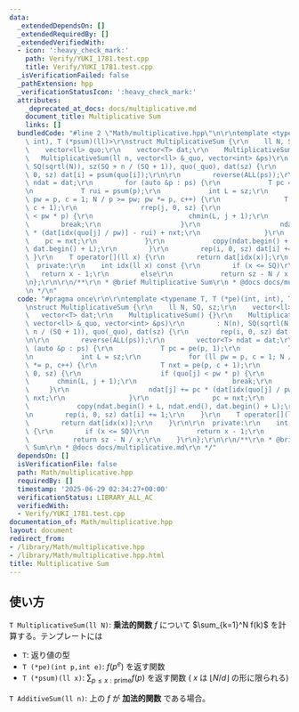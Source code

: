 ```yaml
---
data:
  _extendedDependsOn: []
  _extendedRequiredBy: []
  _extendedVerifiedWith:
  - icon: ':heavy_check_mark:'
    path: Verify/YUKI_1781.test.cpp
    title: Verify/YUKI_1781.test.cpp
  _isVerificationFailed: false
  _pathExtension: hpp
  _verificationStatusIcon: ':heavy_check_mark:'
  attributes:
    _deprecated_at_docs: docs/multiplicative.md
    document_title: Multiplicative Sum
    links: []
  bundledCode: "#line 2 \"Math/multiplicative.hpp\"\n\r\ntemplate <typename T, T (*pe)(int,\
    \ int), T (*psum)(ll)>\r\nstruct MultiplicativeSum {\r\n    ll N, SQ, sz;\r\n\
    \    vector<ll> quo;\r\n    vector<T> dat;\r\n    MultiplicativeSum() {}\r\n \
    \   MultiplicativeSum(ll n, vector<ll> &_quo, vector<int> &ps)\r\n        : N(n),\
    \ SQ(sqrtl(N)), sz(SQ + n / (SQ + 1)), quo(_quo), dat(sz) {\r\n        rep(i,\
    \ 0, sz) dat[i] = psum(quo[i]);\r\n\r\n        reverse(ALL(ps));\r\n        vector<T>\
    \ ndat = dat;\r\n        for (auto &p : ps) {\r\n            T pc = pe(p, 1);\r\
    \n            T rui = psum(p);\r\n            int L = sz;\r\n            for (ll\
    \ pw = p, c = 1; N / p >= pw; pw *= p, c++) {\r\n                T nxt = pe(p,\
    \ c + 1);\r\n                rrep(j, 0, sz) {\r\n                    if (quo[j]\
    \ < pw * p) {\r\n                        chmin(L, j + 1);\r\n                \
    \        break;\r\n                    }\r\n                    ndat[j] += pc\
    \ * (dat[idx(quo[j] / pw)] - rui) + nxt;\r\n                }\r\n            \
    \    pc = nxt;\r\n            }\r\n            copy(ndat.begin() + L, ndat.end(),\
    \ dat.begin() + L);\r\n        }\r\n        rep(i, 0, sz) dat[i] += 1;\r\n   \
    \ }\r\n    T operator[](ll x) {\r\n        return dat[idx(x)];\r\n    }\r\n\r\n\
    \  private:\r\n    int idx(ll x) const {\r\n        if (x <= SQ)\r\n         \
    \   return x - 1;\r\n        else\r\n            return sz - N / x;\r\n    }\r\
    \n};\r\n\r\n/**\r\n * @brief Multiplicative Sum\r\n * @docs docs/multiplicative.md\r\
    \n */\n"
  code: "#pragma once\r\n\r\ntemplate <typename T, T (*pe)(int, int), T (*psum)(ll)>\r\
    \nstruct MultiplicativeSum {\r\n    ll N, SQ, sz;\r\n    vector<ll> quo;\r\n \
    \   vector<T> dat;\r\n    MultiplicativeSum() {}\r\n    MultiplicativeSum(ll n,\
    \ vector<ll> &_quo, vector<int> &ps)\r\n        : N(n), SQ(sqrtl(N)), sz(SQ +\
    \ n / (SQ + 1)), quo(_quo), dat(sz) {\r\n        rep(i, 0, sz) dat[i] = psum(quo[i]);\r\
    \n\r\n        reverse(ALL(ps));\r\n        vector<T> ndat = dat;\r\n        for\
    \ (auto &p : ps) {\r\n            T pc = pe(p, 1);\r\n            T rui = psum(p);\r\
    \n            int L = sz;\r\n            for (ll pw = p, c = 1; N / p >= pw; pw\
    \ *= p, c++) {\r\n                T nxt = pe(p, c + 1);\r\n                rrep(j,\
    \ 0, sz) {\r\n                    if (quo[j] < pw * p) {\r\n                 \
    \       chmin(L, j + 1);\r\n                        break;\r\n               \
    \     }\r\n                    ndat[j] += pc * (dat[idx(quo[j] / pw)] - rui) +\
    \ nxt;\r\n                }\r\n                pc = nxt;\r\n            }\r\n\
    \            copy(ndat.begin() + L, ndat.end(), dat.begin() + L);\r\n        }\r\
    \n        rep(i, 0, sz) dat[i] += 1;\r\n    }\r\n    T operator[](ll x) {\r\n\
    \        return dat[idx(x)];\r\n    }\r\n\r\n  private:\r\n    int idx(ll x) const\
    \ {\r\n        if (x <= SQ)\r\n            return x - 1;\r\n        else\r\n \
    \           return sz - N / x;\r\n    }\r\n};\r\n\r\n/**\r\n * @brief Multiplicative\
    \ Sum\r\n * @docs docs/multiplicative.md\r\n */"
  dependsOn: []
  isVerificationFile: false
  path: Math/multiplicative.hpp
  requiredBy: []
  timestamp: '2025-06-29 02:34:27+00:00'
  verificationStatus: LIBRARY_ALL_AC
  verifiedWith:
  - Verify/YUKI_1781.test.cpp
documentation_of: Math/multiplicative.hpp
layout: document
redirect_from:
- /library/Math/multiplicative.hpp
- /library/Math/multiplicative.hpp.html
title: Multiplicative Sum
---
```

## 使い方

`T MultiplicativeSum(ll N)`: **乗法的関数** $f$ について $\sum_{k=1}^N f(k)$ を計算する。テンプレートには
* `T`: 返り値の型
* `T (*pe)(int p,int e)`: $f(p^e)$ を返す関数
* `T (*psum)(ll x)`: $\sum_{p \leq x:\mbox{prime}} f(p)$ を返す関数 ( $x$ は $\lfloor N/d \rfloor$ の形に限られる)

`T AdditiveSum(ll n)`: 上の $f$ が **加法的関数** である場合。